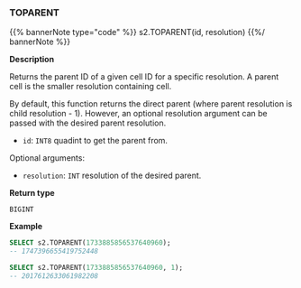 ### TOPARENT

{{% bannerNote type="code" %}}
s2.TOPARENT(id, resolution)
{{%/ bannerNote %}}

**Description**

Returns the parent ID of a given cell ID for a specific resolution. A parent cell is the smaller resolution containing cell.

By default, this function returns the direct parent (where parent resolution is child resolution - 1).
However, an optional resolution argument can be passed with the desired parent resolution.

* `id`: `INT8` quadint to get the parent from.

Optional arguments:

* `resolution`: `INT` resolution of the desired parent.

**Return type**

`BIGINT`

**Example**

```sql
SELECT s2.TOPARENT(1733885856537640960);
-- 1747396655419752448

SELECT s2.TOPARENT(1733885856537640960, 1);
-- 2017612633061982208
```